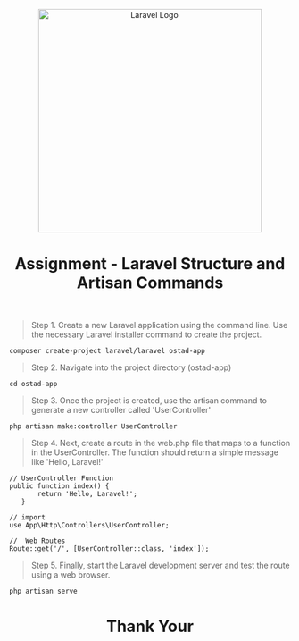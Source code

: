 <p align="center"><a href="https://laravel.com" target="_blank"><img src="https://raw.githubusercontent.com/laravel/art/master/logo-lockup/5%20SVG/2%20CMYK/1%20Full%20Color/laravel-logolockup-cmyk-red.svg" width="400" alt="Laravel Logo"></a></p>

<h1 align="center"> Assignment - Laravel Structure and Artisan Commands </h1> <br> <bar></bar>

> Step 1. Create a new Laravel application using the command line. Use the necessary Laravel installer command to create the project.
```
composer create-project laravel/laravel ostad-app   
```

> Step 2. Navigate into the project directory (ostad-app)
```
cd ostad-app
```

> Step 3. Once the project is created, use the artisan command to generate a new controller called 'UserController'
```
php artisan make:controller UserController
```

> Step 4. Next, create a route in the web.php file that maps to a function in the UserController. The function should return a simple message like 'Hello, Laravel!'
```
// UserController Function
public function index() {
       return 'Hello, Laravel!';
   }

// import 
use App\Http\Controllers\UserController;

//  Web Routes
Route::get('/', [UserController::class, 'index']);
```

> Step 5. Finally, start the Laravel development server and test the route using a web browser.
```
php artisan serve
```
<h1 align="center"> Thank Your </h1>
